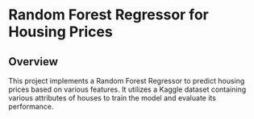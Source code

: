 # Random Forest Regressor for Housing Prices

## Overview
This project implements a Random Forest Regressor to predict housing prices based on various features. It utilizes a Kaggle dataset containing various attributes of houses to train the model and evaluate its performance.
